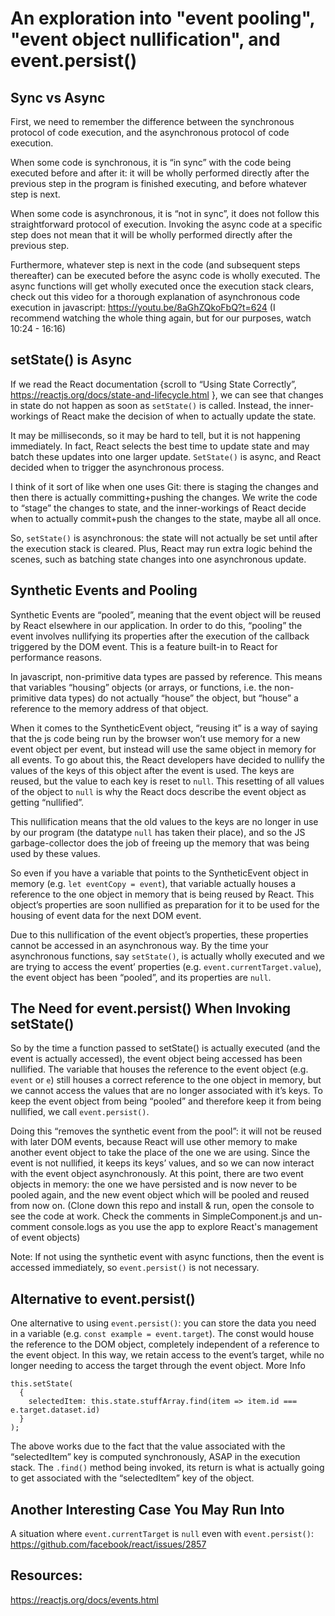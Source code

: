 # An exploration into "event pooling", "event object nullification", and event.persist()


## Sync vs Async

First, we need to remember the difference between the synchronous protocol of code execution, and the asynchronous protocol of code execution.

When some code is synchronous, it is “in sync” with the code being executed before and after it: it will be wholly performed directly after the previous step in the program is finished executing, and before whatever step is next.  

When some code is asynchronous, it is “not in sync”, it does not follow this straightforward protocol of execution. Invoking the async code at a specific step does not mean that it will be wholly performed directly after the previous step.

Furthermore, whatever step is next in the code (and subsequent steps thereafter) can be executed before the async code is wholly executed. The async functions will get wholly executed once the execution stack clears, check out this video for a thorough explanation of asynchronous code execution in javascript:
https://youtu.be/8aGhZQkoFbQ?t=624 (I recommend watching the whole thing again, but for our purposes, watch 10:24 - 16:16)

## setState() is Async

If we read the React documentation {scroll to “Using State Correctly”, https://reactjs.org/docs/state-and-lifecycle.html }, we can see that changes in state do not happen as soon as `setState()` is called. Instead, the inner-workings of React make the decision of when to actually update the state.

It may be milliseconds, so it may be hard to tell, but it is not happening immediately. In fact, React selects the best time to update state and may batch these updates into one larger update.  `SetState()` is async, and React decided when to trigger the asynchronous process.

I think of it sort of like when one uses Git: there is staging the changes and then there is actually committing+pushing the changes. We write the code to “stage” the changes to state, and the inner-workings of React decide when to actually commit+push the changes to the state, maybe all all once.

So, `setState()` is asynchronous: the state will not actually be set until after the execution stack is cleared. Plus, React may run extra logic behind the scenes, such as batching state changes into one asynchronous update.

## Synthetic Events and Pooling

Synthetic Events are “pooled”, meaning that the event object will be reused by React elsewhere in our application. In order to do this, “pooling” the event involves nullifying its properties after the execution of the callback triggered by the DOM event. This is a feature built-in to React for performance reasons.

In javascript, non-primitive data types are passed by reference. This means that variables “housing” objects (or arrays, or functions, i.e. the non-primitive data types) do not actually “house” the object, but “house” a reference to the memory address of that object.

When it comes to the SyntheticEvent object, “reusing it” is a way of saying that the js code being run by the browser won’t use memory for a new event object per event, but instead will use the same object in memory for all events. To go about this, the React developers have decided to nullify the values of the keys of this object after the event is used. The keys are reused, but the value to each key is reset to `null`. This resetting of all values of the object to `null` is why the React docs describe the event object as getting “nullified”.

This nullification means that the old values to the keys are no longer in use by our program (the datatype `null` has taken their place), and so the JS garbage-collector does the job of freeing up the memory that was being used by these values.

So even if you have a variable that points to the SyntheticEvent object in memory (e.g. `let eventCopy = event`), that variable actually houses a reference to the one object in memory that is being reused by React. This object’s properties are soon nullified as preparation for it to be used for the housing of event data for the next DOM event.

Due to this nullification of the event object’s properties, these properties cannot be accessed in an asynchronous way. By the time your asynchronous functions, say `setState()`, is actually wholly executed and we are trying to access the event’ properties (e.g. `event.currentTarget.value`), the event object has been “pooled”, and its properties are `null`.

## The Need for event.persist() When Invoking setState()

So by the time a function passed to setState() is actually executed (and the event is actually accessed), the event object being accessed has been nullified. The variable that houses the reference to the event object (e.g. `event` or `e`) still houses a correct reference to the one object in memory, but we cannot access the values that are no longer associated with it’s keys. To keep the event object from being “pooled” and therefore keep it from being nullified, we call `event.persist()`.

Doing this “removes the synthetic event from the pool”: it will not be reused with later DOM events, because React will use other memory to make another event object to take the place of the one we are using. Since the event is not nullified, it keeps its keys’ values, and so we can now interact with the event object asynchronously. At this point, there are two event objects in memory: the one we have persisted and is now never to be pooled again, and the new event object which will be pooled and reused from now on. (Clone down this repo and install & run, open the console to see the code at work. Check the comments in SimpleComponent.js and un-comment console.logs as you use the app to explore React's management of event objects)

Note: If not using the synthetic event with async functions, then the event is accessed immediately, so `event.persist()` is not necessary.

## Alternative to event.persist()

One alternative to using `event.persist()`: you can store the data you need in a variable (e.g. `const example = event.target`). The const would house the reference to the DOM object, completely independent of a reference to the event object. In this way, we retain access to the event’s target, while no longer needing to access the target through the event object.
More Info

```
this.setState(
  {
    selectedItem: this.state.stuffArray.find(item => item.id === e.target.dataset.id)
  }
);
```

The above works due to the fact that the value associated with the “selectedItem” key is computed synchronously, ASAP in the execution stack. The `.find()` method being invoked, its return is what is actually going to get associated with the “selectedItem” key of the object.

## Another Interesting Case You May Run Into

A situation where `event.currentTarget` is `null` even with `event.persist()`:
https://github.com/facebook/react/issues/2857



## Resources:
https://reactjs.org/docs/events.html
